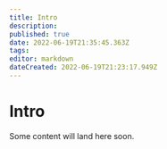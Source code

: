```yaml
---
title: Intro
description: 
published: true
date: 2022-06-19T21:35:45.363Z
tags: 
editor: markdown
dateCreated: 2022-06-19T21:23:17.949Z
---
```


# Intro

Some content will land here soon.
